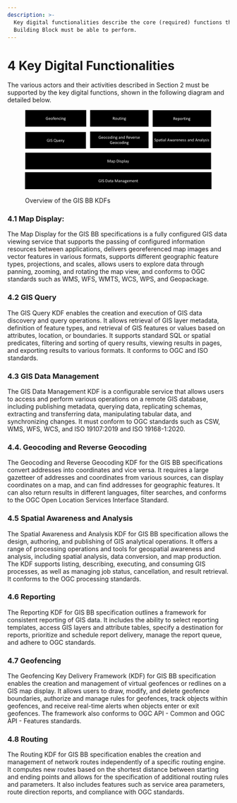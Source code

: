 ```yaml
---
description: >-
  Key digital functionalities describe the core (required) functions that this
  Building Block must be able to perform.
---
```


# 4 Key Digital Functionalities

The various actors and their activities described in Section 2 must be supported by the key digital functions, shown in the following diagram and detailed below.&#x20;

<figure><img src=".gitbook/assets/image (4).png" alt=""><figcaption><p>Overview of the GIS BB KDFs</p></figcaption></figure>

### **4.1 Map Display**:

The Map Display for the GIS BB specifications is a fully configured GIS data viewing service that supports the passing of configured information resources between applications, delivers georeferenced map images and vector features in various formats, supports different geographic feature types, projections, and scales, allows users to explore data through panning, zooming, and rotating the map view, and conforms to OGC standards such as WMS, WFS, WMTS, WCS, WPS, and Geopackage.

### **4.2 GIS Query**&#x20;

The GIS Query KDF enables the creation and execution of GIS data discovery and query operations. It allows retrieval of GIS layer metadata, definition of feature types, and retrieval of GIS features or values based on attributes, location, or boundaries. It supports standard SQL or spatial predicates, filtering and sorting of query results, viewing results in pages, and exporting results to various formats. It conforms to OGC and ISO standards.

### 4.3 GIS Data Management

The GIS Data Management KDF is a configurable service that allows users to access and perform various operations on a remote GIS database, including publishing metadata, querying data, replicating schemas, extracting and transferring data, manipulating tabular data, and synchronizing changes. It must conform to OGC standards such as CSW, WMS, WFS, WCS, and ISO 19107:2019 and ISO 19168-1:2020.

### 4.4. Geocoding and Reverse Geocoding&#x20;

The Geocoding and Reverse Geocoding KDF for the GIS BB specifications convert addresses into coordinates and vice versa. It requires a large gazetteer of addresses and coordinates from various sources, can display coordinates on a map, and can find addresses for geographic features. It can also return results in different languages, filter searches, and conforms to the OGC Open Location Services Interface Standard.

### 4.5 Spatial Awareness and Analysis

The Spatial Awareness and Analysis KDF for GIS BB specification allows the design, authoring, and publishing of GIS analytical operations. It offers a range of processing operations and tools for geospatial awareness and analysis, including spatial analysis, data conversion, and map production. The KDF supports listing, describing, executing, and consuming GIS processes, as well as managing job status, cancellation, and result retrieval. It conforms to the OGC processing standards.

### 4.6 Reporting

The Reporting KDF for GIS BB specification outlines a framework for consistent reporting of GIS data. It includes the ability to select reporting templates, access GIS layers and attribute tables, specify a destination for reports, prioritize and schedule report delivery, manage the report queue, and adhere to OGC standards.

### 4.7 Geofencing&#x20;

The Geofencing Key Delivery Framework (KDF) for GIS BB specification enables the creation and management of virtual geofences or redlines on a GIS map display. It allows users to draw, modify, and delete geofence boundaries, authorize and manage rules for geofences, track objects within geofences, and receive real-time alerts when objects enter or exit geofences. The framework also conforms to OGC API - Common and OGC API - Features standards.

### 4.8 Routing

The Routing KDF for GIS BB specification enables the creation and management of network routes independently of a specific routing engine. It computes new routes based on the shortest distance between starting and ending points and allows for the specification of additional routing rules and parameters. It also includes features such as service area parameters, route direction reports, and compliance with OGC standards.
